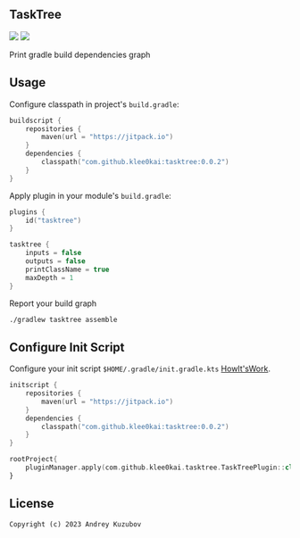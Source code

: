 ## TaskTree

[![](https://img.shields.io/badge/license-GNU_GPLv3-blue.svg?style=flat-square)](./LICENSE)
[![](https://jitpack.io/v/klee0kai/tasktree.svg)](https://jitpack.io/#klee0kai/tasktree)

Print gradle build dependencies graph

## Usage

Configure classpath in project's `build.gradle`:

```kotlin
buildscript {
    repositories {
        maven(url = "https://jitpack.io")
    }
    dependencies {
        classpath("com.github.klee0kai:tasktree:0.0.2")
    }
}
```

Apply plugin in your module's `build.gradle`:

```kotlin
plugins {
    id("tasktree")
}

tasktree {
    inputs = false
    outputs = false
    printClassName = true
    maxDepth = 1
}
```

Report your build graph

```bash
./gradlew tasktree assemble
```

## Configure Init Script

Configure your init script `$HOME/.gradle/init.gradle.kts`
[HowIt'sWork](https://docs.gradle.org/current/userguide/init_scripts.html).

```kotlin
initscript {
    repositories {
        maven(url = "https://jitpack.io")
    }
    dependencies {
        classpath("com.github.klee0kai:tasktree:0.0.2")
    }
}

rootProject{
    pluginManager.apply(com.github.klee0kai.tasktree.TaskTreePlugin::class.java)
}
```

## License

```
Copyright (c) 2023 Andrey Kuzubov
```

